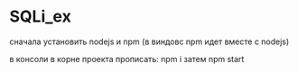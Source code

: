 # SQLi_ex

сначала установить nodejs и npm (в виндовс npm идет вместе с nodejs)

в консоли в корне проекта прописать: npm i
затем npm start
